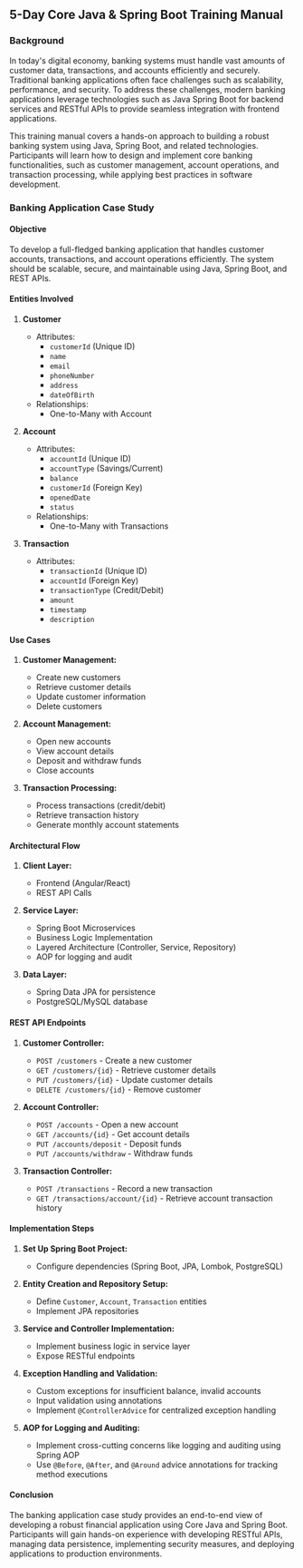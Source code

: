 ## 5-Day Core Java & Spring Boot Training Manual

### Background

In today's digital economy, banking systems must handle vast amounts of customer data, transactions, and accounts efficiently and securely. Traditional banking applications often face challenges such as scalability, performance, and security. To address these challenges, modern banking applications leverage technologies such as Java Spring Boot for backend services and RESTful APIs to provide seamless integration with frontend applications.

This training manual covers a hands-on approach to building a robust banking system using Java, Spring Boot, and related technologies. Participants will learn how to design and implement core banking functionalities, such as customer management, account operations, and transaction processing, while applying best practices in software development.

### Banking Application Case Study

#### Objective

To develop a full-fledged banking application that handles customer accounts, transactions, and account operations efficiently. The system should be scalable, secure, and maintainable using Java, Spring Boot, and REST APIs.

#### Entities Involved

1. **Customer**

   - Attributes:
     - `customerId` (Unique ID)
     - `name`
     - `email`
     - `phoneNumber`
     - `address`
     - `dateOfBirth`
   - Relationships:
     - One-to-Many with Account

2. **Account**

   - Attributes:
     - `accountId` (Unique ID)
     - `accountType` (Savings/Current)
     - `balance`
     - `customerId` (Foreign Key)
     - `openedDate`
     - `status`
   - Relationships:
     - One-to-Many with Transactions

3. **Transaction**

   - Attributes:
     - `transactionId` (Unique ID)
     - `accountId` (Foreign Key)
     - `transactionType` (Credit/Debit)
     - `amount`
     - `timestamp`
     - `description`

#### Use Cases

1. **Customer Management:**

   - Create new customers
   - Retrieve customer details
   - Update customer information
   - Delete customers

2. **Account Management:**

   - Open new accounts
   - View account details
   - Deposit and withdraw funds
   - Close accounts

3. **Transaction Processing:**

   - Process transactions (credit/debit)
   - Retrieve transaction history
   - Generate monthly account statements

#### Architectural Flow

1. **Client Layer:**

   - Frontend (Angular/React)
   - REST API Calls

2. **Service Layer:**

   - Spring Boot Microservices
   - Business Logic Implementation
   - Layered Architecture (Controller, Service, Repository)
   - AOP for logging and audit

3. **Data Layer:**

   - Spring Data JPA for persistence
   - PostgreSQL/MySQL database

#### REST API Endpoints

1. **Customer Controller:**

   - `POST /customers` - Create a new customer
   - `GET /customers/{id}` - Retrieve customer details
   - `PUT /customers/{id}` - Update customer details
   - `DELETE /customers/{id}` - Remove customer

2. **Account Controller:**

   - `POST /accounts` - Open a new account
   - `GET /accounts/{id}` - Get account details
   - `PUT /accounts/deposit` - Deposit funds
   - `PUT /accounts/withdraw` - Withdraw funds

3. **Transaction Controller:**

   - `POST /transactions` - Record a new transaction
   - `GET /transactions/account/{id}` - Retrieve account transaction history

#### Implementation Steps

1. **Set Up Spring Boot Project:**

   - Configure dependencies (Spring Boot, JPA, Lombok, PostgreSQL)

2. **Entity Creation and Repository Setup:**

   - Define `Customer`, `Account`, `Transaction` entities
   - Implement JPA repositories

3. **Service and Controller Implementation:**

   - Implement business logic in service layer
   - Expose RESTful endpoints

4. **Exception Handling and Validation:**

   - Custom exceptions for insufficient balance, invalid accounts
   - Input validation using annotations
   - Implement `@ControllerAdvice` for centralized exception handling

5. **AOP for Logging and Auditing:**

   - Implement cross-cutting concerns like logging and auditing using Spring AOP
   - Use `@Before`, `@After`, and `@Around` advice annotations for tracking method executions

#### Conclusion

The banking application case study provides an end-to-end view of developing a robust financial application using Core Java and Spring Boot. Participants will gain hands-on experience with developing RESTful APIs, managing data persistence, implementing security measures, and deploying applications to production environments.

